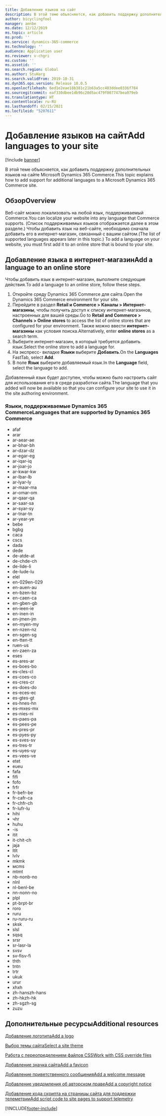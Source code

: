 ```yaml
---
title: Добавление языков на сайт
description: В этой теме объясняется, как добавить поддержку дополнительных языков на сайте Microsoft Dynamics 365 Commerce.
author: bicyclingfool
manager: annbe
ms.date: 12/12/2019
ms.topic: article
ms.prod: ''
ms.service: dynamics-365-commerce
ms.technology: ''
audience: Application user
ms.reviewer: v-chgri
ms.custom: ''
ms.assetid: ''
ms.search.region: Global
ms.author: StuHarg
ms.search.validFrom: 2019-10-31
ms.dyn365.ops.version: Release 10.0.5
ms.openlocfilehash: 6ed1e2eae18b381c21b63a5cc403ddee0336f784
ms.sourcegitcommit: eaf330dbee1db96c20d5ac479f007747bea079eb
ms.translationtype: HT
ms.contentlocale: ru-RU
ms.lasthandoff: 02/15/2021
ms.locfileid: "5207611"
---
```

# <a name="add-languages-to-your-site"></a><span data-ttu-id="eda8e-103">Добавление языков на сайт</span><span class="sxs-lookup"><span data-stu-id="eda8e-103">Add languages to your site</span></span>


[!include [banner](includes/banner.md)]

<span data-ttu-id="eda8e-104">В этой теме объясняется, как добавить поддержку дополнительных языков на сайте Microsoft Dynamics 365 Commerce.</span><span class="sxs-lookup"><span data-stu-id="eda8e-104">This topic explains how to add support for additional languages to a Microsoft Dynamics 365 Commerce site.</span></span>

## <a name="overview"></a><span data-ttu-id="eda8e-105">Обзор</span><span class="sxs-lookup"><span data-stu-id="eda8e-105">Overview</span></span>

<span data-ttu-id="eda8e-106">Веб-сайт можно локализовать на любой язык, поддерживаемый Commerce.</span><span class="sxs-lookup"><span data-stu-id="eda8e-106">You can localize your website into any language that Commerce supports.</span></span> <span data-ttu-id="eda8e-107">(Список поддерживаемых языков отображается далее в этом разделе.) Чтобы добавить язык на веб-сайте, необходимо сначала добавить его в интернет-магазин, связанный с вашим сайтом.</span><span class="sxs-lookup"><span data-stu-id="eda8e-107">(The list of supported languages appears later in this topic.) To add a language on your website, you must first add it to an online store that is bound to your site.</span></span>

## <a name="add-a-language-to-an-online-store"></a><span data-ttu-id="eda8e-108">Добавление языка в интернет-магазин</span><span class="sxs-lookup"><span data-stu-id="eda8e-108">Add a language to an online store</span></span>

<span data-ttu-id="eda8e-109">Чтобы добавить язык в интернет-магазин, выполните следующие действия.</span><span class="sxs-lookup"><span data-stu-id="eda8e-109">To add a language to an online store, follow these steps.</span></span>

1. <span data-ttu-id="eda8e-110">Откройте среду Dynamics 365 Commerce для сайта.</span><span class="sxs-lookup"><span data-stu-id="eda8e-110">Open the Dynamics 365 Commerce environment for your site.</span></span>
1. <span data-ttu-id="eda8e-111">Перейдите в раздел **Retail и Commerce \> Каналы \> Интернет-магазины**, чтобы получить доступ к списку интернет-магазинов, настроенных для вашей среды.</span><span class="sxs-lookup"><span data-stu-id="eda8e-111">Go to **Retail and Commerce \> Channels \> Online stores** to access the list of online stores that are configured for your environment.</span></span> <span data-ttu-id="eda8e-112">Также можно ввести **интернет-магазины** как условия поиска.</span><span class="sxs-lookup"><span data-stu-id="eda8e-112">Alternatively, enter **online stores** as a search term.</span></span>
1. <span data-ttu-id="eda8e-113">Выберите интернет-магазин, в который требуется добавить язык.</span><span class="sxs-lookup"><span data-stu-id="eda8e-113">Select the online store to add a language for.</span></span>
1. <span data-ttu-id="eda8e-114">На экспресс- вкладке **Языки** выберите **Добавить**.</span><span class="sxs-lookup"><span data-stu-id="eda8e-114">On the **Languages** FastTab, select **Add**.</span></span>
1. <span data-ttu-id="eda8e-115">В поле **Язык** выберите добавляемый язык.</span><span class="sxs-lookup"><span data-stu-id="eda8e-115">In the **Language** field, select the language to add.</span></span>

<span data-ttu-id="eda8e-116">Добавленный язык будет доступен, чтобы можно было настроить сайт для использования его в среде разработки сайта.</span><span class="sxs-lookup"><span data-stu-id="eda8e-116">The language that you added will now be available so that you can configure your site to use it in the site authoring environment.</span></span>

### <a name="languages-that-are-supported-by-dynamics-365-commerce"></a><span data-ttu-id="eda8e-117">Языки, поддерживаемые Dynamics 365 Commerce</span><span class="sxs-lookup"><span data-stu-id="eda8e-117">Languages that are supported by Dynamics 365 Commerce</span></span>

- <span data-ttu-id="eda8e-118">af</span><span class="sxs-lookup"><span data-stu-id="eda8e-118">af</span></span>
- <span data-ttu-id="eda8e-119">ar</span><span class="sxs-lookup"><span data-stu-id="eda8e-119">ar</span></span>
- <span data-ttu-id="eda8e-120">ar-ae</span><span class="sxs-lookup"><span data-stu-id="eda8e-120">ar-ae</span></span>
- <span data-ttu-id="eda8e-121">ar-bh</span><span class="sxs-lookup"><span data-stu-id="eda8e-121">ar-bh</span></span>
- <span data-ttu-id="eda8e-122">ar-dz</span><span class="sxs-lookup"><span data-stu-id="eda8e-122">ar-dz</span></span>
- <span data-ttu-id="eda8e-123">ar-eg</span><span class="sxs-lookup"><span data-stu-id="eda8e-123">ar-eg</span></span>
- <span data-ttu-id="eda8e-124">ar-iq</span><span class="sxs-lookup"><span data-stu-id="eda8e-124">ar-iq</span></span>
- <span data-ttu-id="eda8e-125">ar-jo</span><span class="sxs-lookup"><span data-stu-id="eda8e-125">ar-jo</span></span>
- <span data-ttu-id="eda8e-126">ar-kw</span><span class="sxs-lookup"><span data-stu-id="eda8e-126">ar-kw</span></span>
- <span data-ttu-id="eda8e-127">ar-lb</span><span class="sxs-lookup"><span data-stu-id="eda8e-127">ar-lb</span></span>
- <span data-ttu-id="eda8e-128">ar-ly</span><span class="sxs-lookup"><span data-stu-id="eda8e-128">ar-ly</span></span>
- <span data-ttu-id="eda8e-129">ar-ma</span><span class="sxs-lookup"><span data-stu-id="eda8e-129">ar-ma</span></span>
- <span data-ttu-id="eda8e-130">ar-om</span><span class="sxs-lookup"><span data-stu-id="eda8e-130">ar-om</span></span>
- <span data-ttu-id="eda8e-131">ar-qa</span><span class="sxs-lookup"><span data-stu-id="eda8e-131">ar-qa</span></span>
- <span data-ttu-id="eda8e-132">ar-sa</span><span class="sxs-lookup"><span data-stu-id="eda8e-132">ar-sa</span></span>
- <span data-ttu-id="eda8e-133">ar-sy</span><span class="sxs-lookup"><span data-stu-id="eda8e-133">ar-sy</span></span>
- <span data-ttu-id="eda8e-134">ar-tn</span><span class="sxs-lookup"><span data-stu-id="eda8e-134">ar-tn</span></span>
- <span data-ttu-id="eda8e-135">ar-ye</span><span class="sxs-lookup"><span data-stu-id="eda8e-135">ar-ye</span></span>
- <span data-ttu-id="eda8e-136">be</span><span class="sxs-lookup"><span data-stu-id="eda8e-136">be</span></span>
- <span data-ttu-id="eda8e-137">bg</span><span class="sxs-lookup"><span data-stu-id="eda8e-137">bg</span></span>
- <span data-ttu-id="eda8e-138">ca</span><span class="sxs-lookup"><span data-stu-id="eda8e-138">ca</span></span>
- <span data-ttu-id="eda8e-139">cs</span><span class="sxs-lookup"><span data-stu-id="eda8e-139">cs</span></span>
- <span data-ttu-id="eda8e-140">da</span><span class="sxs-lookup"><span data-stu-id="eda8e-140">da</span></span>
- <span data-ttu-id="eda8e-141">de</span><span class="sxs-lookup"><span data-stu-id="eda8e-141">de</span></span>
- <span data-ttu-id="eda8e-142">de-at</span><span class="sxs-lookup"><span data-stu-id="eda8e-142">de-at</span></span>
- <span data-ttu-id="eda8e-143">de-ch</span><span class="sxs-lookup"><span data-stu-id="eda8e-143">de-ch</span></span>
- <span data-ttu-id="eda8e-144">de-li</span><span class="sxs-lookup"><span data-stu-id="eda8e-144">de-li</span></span>
- <span data-ttu-id="eda8e-145">de-lu</span><span class="sxs-lookup"><span data-stu-id="eda8e-145">de-lu</span></span>
- <span data-ttu-id="eda8e-146">el</span><span class="sxs-lookup"><span data-stu-id="eda8e-146">el</span></span>
- <span data-ttu-id="eda8e-147">en-029</span><span class="sxs-lookup"><span data-stu-id="eda8e-147">en-029</span></span>
- <span data-ttu-id="eda8e-148">en-au</span><span class="sxs-lookup"><span data-stu-id="eda8e-148">en-au</span></span>
- <span data-ttu-id="eda8e-149">en-bz</span><span class="sxs-lookup"><span data-stu-id="eda8e-149">en-bz</span></span>
- <span data-ttu-id="eda8e-150">en-ca</span><span class="sxs-lookup"><span data-stu-id="eda8e-150">en-ca</span></span>
- <span data-ttu-id="eda8e-151">en-gb</span><span class="sxs-lookup"><span data-stu-id="eda8e-151">en-gb</span></span>
- <span data-ttu-id="eda8e-152">en-ie</span><span class="sxs-lookup"><span data-stu-id="eda8e-152">en-ie</span></span>
- <span data-ttu-id="eda8e-153">en-in</span><span class="sxs-lookup"><span data-stu-id="eda8e-153">en-in</span></span>
- <span data-ttu-id="eda8e-154">en-jm</span><span class="sxs-lookup"><span data-stu-id="eda8e-154">en-jm</span></span>
- <span data-ttu-id="eda8e-155">en-my</span><span class="sxs-lookup"><span data-stu-id="eda8e-155">en-my</span></span>
- <span data-ttu-id="eda8e-156">en-nz</span><span class="sxs-lookup"><span data-stu-id="eda8e-156">en-nz</span></span>
- <span data-ttu-id="eda8e-157">en-sg</span><span class="sxs-lookup"><span data-stu-id="eda8e-157">en-sg</span></span>
- <span data-ttu-id="eda8e-158">en-tt</span><span class="sxs-lookup"><span data-stu-id="eda8e-158">en-tt</span></span>
- <span data-ttu-id="eda8e-159">ru</span><span class="sxs-lookup"><span data-stu-id="eda8e-159">en-us</span></span>
- <span data-ttu-id="eda8e-160">en-za</span><span class="sxs-lookup"><span data-stu-id="eda8e-160">en-za</span></span>
- <span data-ttu-id="eda8e-161">es</span><span class="sxs-lookup"><span data-stu-id="eda8e-161">es</span></span>
- <span data-ttu-id="eda8e-162">es-ar</span><span class="sxs-lookup"><span data-stu-id="eda8e-162">es-ar</span></span>
- <span data-ttu-id="eda8e-163">es-bo</span><span class="sxs-lookup"><span data-stu-id="eda8e-163">es-bo</span></span>
- <span data-ttu-id="eda8e-164">es-cl</span><span class="sxs-lookup"><span data-stu-id="eda8e-164">es-cl</span></span>
- <span data-ttu-id="eda8e-165">es-co</span><span class="sxs-lookup"><span data-stu-id="eda8e-165">es-co</span></span>
- <span data-ttu-id="eda8e-166">es-cr</span><span class="sxs-lookup"><span data-stu-id="eda8e-166">es-cr</span></span>
- <span data-ttu-id="eda8e-167">es-do</span><span class="sxs-lookup"><span data-stu-id="eda8e-167">es-do</span></span>
- <span data-ttu-id="eda8e-168">es-ec</span><span class="sxs-lookup"><span data-stu-id="eda8e-168">es-ec</span></span>
- <span data-ttu-id="eda8e-169">es-gt</span><span class="sxs-lookup"><span data-stu-id="eda8e-169">es-gt</span></span>
- <span data-ttu-id="eda8e-170">es-hn</span><span class="sxs-lookup"><span data-stu-id="eda8e-170">es-hn</span></span>
- <span data-ttu-id="eda8e-171">es-mx</span><span class="sxs-lookup"><span data-stu-id="eda8e-171">es-mx</span></span>
- <span data-ttu-id="eda8e-172">es-ni</span><span class="sxs-lookup"><span data-stu-id="eda8e-172">es-ni</span></span>
- <span data-ttu-id="eda8e-173">es-pa</span><span class="sxs-lookup"><span data-stu-id="eda8e-173">es-pa</span></span>
- <span data-ttu-id="eda8e-174">es-pe</span><span class="sxs-lookup"><span data-stu-id="eda8e-174">es-pe</span></span>
- <span data-ttu-id="eda8e-175">es-pr</span><span class="sxs-lookup"><span data-stu-id="eda8e-175">es-pr</span></span>
- <span data-ttu-id="eda8e-176">es-py</span><span class="sxs-lookup"><span data-stu-id="eda8e-176">es-py</span></span>
- <span data-ttu-id="eda8e-177">es-sv</span><span class="sxs-lookup"><span data-stu-id="eda8e-177">es-sv</span></span>
- <span data-ttu-id="eda8e-178">es-tr</span><span class="sxs-lookup"><span data-stu-id="eda8e-178">es-tr</span></span>
- <span data-ttu-id="eda8e-179">es-uy</span><span class="sxs-lookup"><span data-stu-id="eda8e-179">es-uy</span></span>
- <span data-ttu-id="eda8e-180">es-ve</span><span class="sxs-lookup"><span data-stu-id="eda8e-180">es-ve</span></span>
- <span data-ttu-id="eda8e-181">et</span><span class="sxs-lookup"><span data-stu-id="eda8e-181">et</span></span>
- <span data-ttu-id="eda8e-182">eu</span><span class="sxs-lookup"><span data-stu-id="eda8e-182">eu</span></span>
- <span data-ttu-id="eda8e-183">fa</span><span class="sxs-lookup"><span data-stu-id="eda8e-183">fa</span></span>
- <span data-ttu-id="eda8e-184">fi</span><span class="sxs-lookup"><span data-stu-id="eda8e-184">fi</span></span>
- <span data-ttu-id="eda8e-185">fo</span><span class="sxs-lookup"><span data-stu-id="eda8e-185">fo</span></span>
- <span data-ttu-id="eda8e-186">fr</span><span class="sxs-lookup"><span data-stu-id="eda8e-186">fr</span></span>
- <span data-ttu-id="eda8e-187">fr-be</span><span class="sxs-lookup"><span data-stu-id="eda8e-187">fr-be</span></span>
- <span data-ttu-id="eda8e-188">fr-ca</span><span class="sxs-lookup"><span data-stu-id="eda8e-188">fr-ca</span></span>
- <span data-ttu-id="eda8e-189">fr-ch</span><span class="sxs-lookup"><span data-stu-id="eda8e-189">fr-ch</span></span>
- <span data-ttu-id="eda8e-190">fr-lu</span><span class="sxs-lookup"><span data-stu-id="eda8e-190">fr-lu</span></span>
- <span data-ttu-id="eda8e-191">hi</span><span class="sxs-lookup"><span data-stu-id="eda8e-191">hi</span></span>
- <span data-ttu-id="eda8e-192">ч</span><span class="sxs-lookup"><span data-stu-id="eda8e-192">hr</span></span>
- <span data-ttu-id="eda8e-193">hu</span><span class="sxs-lookup"><span data-stu-id="eda8e-193">hu</span></span>
- <span data-ttu-id="eda8e-194">-</span><span class="sxs-lookup"><span data-stu-id="eda8e-194">is</span></span>
- <span data-ttu-id="eda8e-195">it</span><span class="sxs-lookup"><span data-stu-id="eda8e-195">it</span></span>
- <span data-ttu-id="eda8e-196">it-ch</span><span class="sxs-lookup"><span data-stu-id="eda8e-196">it-ch</span></span>
- <span data-ttu-id="eda8e-197">ja</span><span class="sxs-lookup"><span data-stu-id="eda8e-197">ja</span></span>
- <span data-ttu-id="eda8e-198">lt</span><span class="sxs-lookup"><span data-stu-id="eda8e-198">lt</span></span>
- <span data-ttu-id="eda8e-199">lv</span><span class="sxs-lookup"><span data-stu-id="eda8e-199">lv</span></span>
- <span data-ttu-id="eda8e-200">mk</span><span class="sxs-lookup"><span data-stu-id="eda8e-200">mk</span></span>
- <span data-ttu-id="eda8e-201">мс</span><span class="sxs-lookup"><span data-stu-id="eda8e-201">ms</span></span>
- <span data-ttu-id="eda8e-202">mt</span><span class="sxs-lookup"><span data-stu-id="eda8e-202">mt</span></span>
- <span data-ttu-id="eda8e-203">nb-no</span><span class="sxs-lookup"><span data-stu-id="eda8e-203">nb-no</span></span>
- <span data-ttu-id="eda8e-204">nl</span><span class="sxs-lookup"><span data-stu-id="eda8e-204">nl</span></span>
- <span data-ttu-id="eda8e-205">nl-be</span><span class="sxs-lookup"><span data-stu-id="eda8e-205">nl-be</span></span>
- <span data-ttu-id="eda8e-206">nn-no</span><span class="sxs-lookup"><span data-stu-id="eda8e-206">nn-no</span></span>
- <span data-ttu-id="eda8e-207">pl</span><span class="sxs-lookup"><span data-stu-id="eda8e-207">pl</span></span>
- <span data-ttu-id="eda8e-208">pt-br</span><span class="sxs-lookup"><span data-stu-id="eda8e-208">pt-br</span></span>
- <span data-ttu-id="eda8e-209">ro</span><span class="sxs-lookup"><span data-stu-id="eda8e-209">ro</span></span>
- <span data-ttu-id="eda8e-210">ru</span><span class="sxs-lookup"><span data-stu-id="eda8e-210">ru</span></span>
- <span data-ttu-id="eda8e-211">ru-ru</span><span class="sxs-lookup"><span data-stu-id="eda8e-211">ru-ru</span></span>
- <span data-ttu-id="eda8e-212">sk</span><span class="sxs-lookup"><span data-stu-id="eda8e-212">sk</span></span>
- <span data-ttu-id="eda8e-213">sl</span><span class="sxs-lookup"><span data-stu-id="eda8e-213">sl</span></span>
- <span data-ttu-id="eda8e-214">sq</span><span class="sxs-lookup"><span data-stu-id="eda8e-214">sq</span></span>
- <span data-ttu-id="eda8e-215">sr</span><span class="sxs-lookup"><span data-stu-id="eda8e-215">sr</span></span>
- <span data-ttu-id="eda8e-216">sr-la</span><span class="sxs-lookup"><span data-stu-id="eda8e-216">sr-la</span></span>
- <span data-ttu-id="eda8e-217">sv</span><span class="sxs-lookup"><span data-stu-id="eda8e-217">sv</span></span>
- <span data-ttu-id="eda8e-218">sv-fi</span><span class="sxs-lookup"><span data-stu-id="eda8e-218">sv-fi</span></span>
- <span data-ttu-id="eda8e-219">th</span><span class="sxs-lookup"><span data-stu-id="eda8e-219">th</span></span>
- <span data-ttu-id="eda8e-220">tn</span><span class="sxs-lookup"><span data-stu-id="eda8e-220">tn</span></span>
- <span data-ttu-id="eda8e-221">tr</span><span class="sxs-lookup"><span data-stu-id="eda8e-221">tr</span></span>
- <span data-ttu-id="eda8e-222">uk</span><span class="sxs-lookup"><span data-stu-id="eda8e-222">uk</span></span>
- <span data-ttu-id="eda8e-223">ur</span><span class="sxs-lookup"><span data-stu-id="eda8e-223">ur</span></span>
- <span data-ttu-id="eda8e-224">xh</span><span class="sxs-lookup"><span data-stu-id="eda8e-224">xh</span></span>
- <span data-ttu-id="eda8e-225">zh-hans</span><span class="sxs-lookup"><span data-stu-id="eda8e-225">zh-hans</span></span>
- <span data-ttu-id="eda8e-226">zh-hk</span><span class="sxs-lookup"><span data-stu-id="eda8e-226">zh-hk</span></span>
- <span data-ttu-id="eda8e-227">zh-sg</span><span class="sxs-lookup"><span data-stu-id="eda8e-227">zh-sg</span></span>
- <span data-ttu-id="eda8e-228">zu</span><span class="sxs-lookup"><span data-stu-id="eda8e-228">zu</span></span>

## <a name="additional-resources"></a><span data-ttu-id="eda8e-229">Дополнительные ресурсы</span><span class="sxs-lookup"><span data-stu-id="eda8e-229">Additional resources</span></span>

[<span data-ttu-id="eda8e-230">Добавление логотипа</span><span class="sxs-lookup"><span data-stu-id="eda8e-230">Add a logo</span></span>](add-logo.md)

[<span data-ttu-id="eda8e-231">Выбор темы сайта</span><span class="sxs-lookup"><span data-stu-id="eda8e-231">Select a site theme</span></span>](select-site-theme.md)

[<span data-ttu-id="eda8e-232">Работа с переопределением файлов CSS</span><span class="sxs-lookup"><span data-stu-id="eda8e-232">Work with CSS override files</span></span>](css-override-files.md)

[<span data-ttu-id="eda8e-233">Добавление значка сайта</span><span class="sxs-lookup"><span data-stu-id="eda8e-233">Add a favicon</span></span>](add-favicon.md)

[<span data-ttu-id="eda8e-234">Добавление приветственного сообщения</span><span class="sxs-lookup"><span data-stu-id="eda8e-234">Add a welcome message</span></span>](add-welcome-message.md)

[<span data-ttu-id="eda8e-235">Добавление уведомления об авторском праве</span><span class="sxs-lookup"><span data-stu-id="eda8e-235">Add a copyright notice</span></span>](add-copyright-notice.md)

[<span data-ttu-id="eda8e-236">Добавление кода скрипта на страницы сайта для поддержки телеметрии</span><span class="sxs-lookup"><span data-stu-id="eda8e-236">Add script code to site pages to support telemetry</span></span>](add-telemetry.md)


[!INCLUDE[footer-include](../includes/footer-banner.md)]